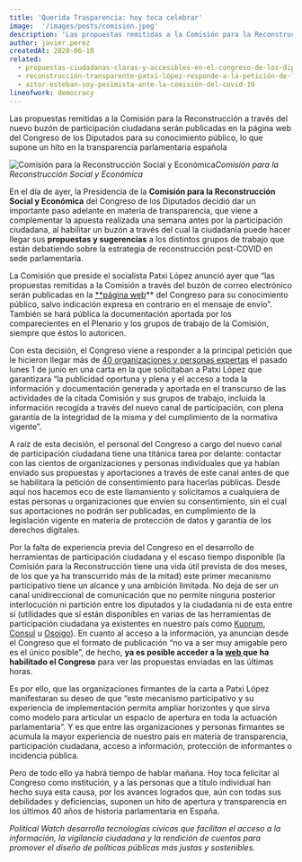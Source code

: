 ```yaml
---
title: 'Querida Trasparencia: hoy toca celebrar'
image:  '/images/posts/comision.jpeg'
description: 'Las propuestas remitidas a la Comisión para la Reconstrucción a través del nuevo buzón de participación ciudadana serán publicadas en la página web del Congreso de los Diputados para su conocimiento público, lo que supone un hito en la transparencia parlamentaria española'
author: javier.perez
createdAt: 2020-06-10
related:
  - propuestas-ciudadanas-claras-y-accesibles-en-el-congreso-de-los-diputados
  - reconstrucción-transparente-patxi-lópez-responde-a-la-petición-de-la-sociedad-civil
  - aitor-esteban-soy-pesimista-ante-la-comisión-del-covid-19
lineofwork: democracy
---
```


Las propuestas remitidas a la Comisión para la Reconstrucción a través del nuevo buzón de participación ciudadana serán publicadas en la página web del Congreso de los Diputados para su conocimiento público, lo que supone un hito en la transparencia parlamentaria española

![Comisión para la Reconstrucción Social y Económica](/images/posts/comision.jpeg)*Comisión para la Reconstrucción Social y Económica*

En el día de ayer, la Presidencia de la **Comisión para la Reconstrucción Social y Económica** del Congreso de los Diputados decidió dar un importante paso adelante en materia de transparencia, que viene a complementar la apuesta realizada una semana antes por la participación ciudadana, al habilitar un buzón a través del cual la ciudadanía puede hacer llegar sus **propuestas y sugerencias** a los distintos grupos de trabajo que están debatiendo sobre la estrategia de reconstrucción post-COVID en sede parlamentaria.

La Comisión que preside el socialista Patxi López anunció ayer que “las propuestas remitidas a la Comisión a través del buzón de correo electrónico serán publicadas en la [**página web](http://www.congreso.es/portal/page/portal/Congreso/Congreso/Organos/Comision?_piref73_7498063_73_1339256_1339256.next_page=/wc/documentacionInformComisiones&idOrgano=390&idLegislatura=14)** del Congreso para su conocimiento público, salvo indicación expresa en contrario en el mensaje de envío”. También se hará pública la documentación aportada por los comparecientes en el Plenario y los grupos de trabajo de la Comisión, siempre que éstos lo autoricen.

Con esta decisión, el Congreso viene a responder a la principal petición que le hicieron llegar más de [40 organizaciones y personas expertas](https://docs.google.com/document/d/1v69gG89NLNCM2eG_M_BwdToAsxWY2Zfk8eT2ezy93Yw/edit?usp=sharing) el pasado lunes 1 de junio en una carta en la que solicitaban a Patxi López que garantizara “la publicidad oportuna y plena y el acceso a toda la información y documentación generada y aportada en el transcurso de las actividades de la citada Comisión y sus grupos de trabajo, incluida la información recogida a través del nuevo canal de participación, con plena garantía de la integridad de la misma y del cumplimiento de la normativa vigente”.

A raíz de esta decisión, el personal del Congreso a cargo del nuevo canal de participación ciudadana tiene una titánica tarea por delante: contactar con las cientos de organizaciones y personas individuales que ya habían enviado sus propuestas y aportaciones a través de este canal antes de que se habilitara la petición de consentimiento para hacerlas públicas. Desde aquí nos hacemos eco de este llamamiento y solicitamos a cualquiera de estas personas u organizaciones que envíen su consentimiento, sin el cual sus aportaciones no podrán ser publicadas, en cumplimiento de la legislación vigente en materia de protección de datos y garantía de los derechos digitales.

Por la falta de experiencia previa del Congreso en el desarrollo de herramientas de participación ciudadana y el escaso tiempo disponible (la Comisión para la Reconstrucción tiene una vida útil prevista de dos meses, de los que ya ha transcurrido más de la mitad) este primer mecanismo participativo tiene un alcance y una ambición limitada. No deja de ser un canal unidireccional de comunicación que no permite ninguna posterior interlocución ni partición entre los diputados y la ciudadanía ni de esta entre sí (utilidades que sí están disponibles en varias de las herramientas de participación ciudadana ya existentes en nuestro país como [Kuorum](https://kuorum.org/es/?gclid=Cj0KCQjwiYL3BRDVARIsAF9E4Gfr3g7qZKT1Di964tScqUSBTLks7zikyBA-WOnGmdHoCVhOPS9Uv7waAsnFEALw_wcB), [Consul](http://consulproject.org/es/) u [Osoigo](https://www.osoigo.com/)). En cuanto al acceso a la información, ya anuncian desde el Congreso que el formato de publicación “no va a ser muy amigable pero es el único posible”, de hecho, **ya es posible acceder a la [web ](http://www.congreso.es/portal/page/portal/Congreso/Congreso/Organos/Comision?_piref73_7498063_73_1339256_1339256.next_page=/wc/documentacionInformComisiones&idOrgano=390&idLegislatura=14)que ha habilitado el Congreso** para ver las propuestas enviadas en las últimas horas.

Es por ello, que las organizaciones firmantes de la carta a Patxi López manifestaran su deseo de que “este mecanismo participativo y su experiencia de implementación permita ampliar horizontes y que sirva como modelo para articular un espacio de apertura en toda la actuación parlamentaria”. Y es que entre las organizaciones y personas firmantes se acumula la mayor experiencia de nuestro país en materia de transparencia, participación ciudadana, acceso a información, protección de informantes o incidencia pública.

Pero de todo ello ya habrá tiempo de hablar mañana. Hoy toca felicitar al Congreso como institución, y a las personas que a título individual han hecho suya esta causa, por los avances logrados que, aún con todas sus debilidades y deficiencias, suponen un hito de apertura y transparencia en los últimos 40 años de historia parlamentaria en España.

*Political Watch desarrolla tecnologías cívicas que facilitan el acceso a la información, la vigilancia ciudadana y la rendición de cuentas para promover el diseño de políticas públicas más justas y sostenibles.*

